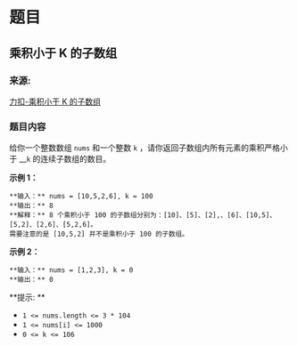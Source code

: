 # 题目

## 乘积小于 K 的子数组

### 来源:

[力扣-乘积小于 K 的子数组](https://leetcode.cn/problems/subarray-product-less-than-k/)

### 题目内容

给你一个整数数组 `nums` 和一个整数 `k` ，请你返回子数组内所有元素的乘积严格小于 __`k` 的连续子数组的数目。



**示例 1：**

    
    
    **输入：** nums = [10,5,2,6], k = 100
    **输出：** 8
    **解释：** 8 个乘积小于 100 的子数组分别为：[10]、[5]、[2],、[6]、[10,5]、[5,2]、[2,6]、[5,2,6]。
    需要注意的是 [10,5,2] 并不是乘积小于 100 的子数组。
    

**示例 2：**

    
    
    **输入：** nums = [1,2,3], k = 0
    **输出：** 0



**提示:  **

  * `1 <= nums.length <= 3 * 104`
  * `1 <= nums[i] <= 1000`
  * `0 <= k <= 106`

